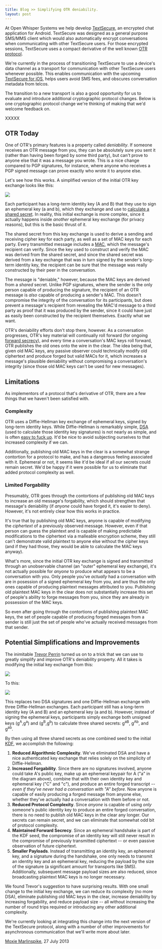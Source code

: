 ```yaml
---
title: Blog >> Simplifying OTR deniability.
layout: post
---
```


At Open Whisper Systems we help develop [TextSecure](https://play.google.com/store/apps/details?id=org.thoughtcrime.securesms), an
encrypted chat application for Android.  TextSecure was designed as a general purpose SMS/MMS client which would also 
automatically encrypt conversations when communicating with other TextSecure users.  For those encrypted sessions, TextSecure
uses a compact derivative of the well known [OTR protocol](http://www.cypherpunks.ca/otr/).

We're currently in the process of transitioning TextSecure to use a device's data channel as a transport for communication 
with other TextSecure users whenever possible.  This enables communication with the upcoming [TextSecure for iOS](/blog/iphone-rsn),
helps users avoid SMS fees, and obscures conversation metadata from telcos.  

The transition to a new transport is also a good opportunity for us to evaluate and introduce additional cryptographic 
protocol changes.  Below is one cryptographic protocol change we're thinking of making that we'd welcome feedback on.

XXXXX

## OTR Today

One of OTR's primary features is a property called *deniability*.  If someone receives an OTR message from you, they can be 
absolutely sure you sent it (rather than having been forged by some third party), but can't prove to anyone else that
it was a message you wrote.  This is a nice change compared to PGP signatures, for instance, where anyone who receives a 
PGP signed message can prove exactly who wrote it to anyone else.

Let's see how this works.  A simplified version of the initial OTR key exchange looks like this:

<img src="/blog/images/otr-current.png" class="nice"/>

Each participant has a long-term identity key (A and B) that they use to sign an ephemeral key (a and b), which they exchange 
and use to [calculate a shared secret](https://en.wikipedia.org/wiki/Diffie%E2%80%93Hellman_key_exchange).  In reality, this 
initial exchange is more complex, since it actually happens inside *another* ephemeral key exchange (for privacy reasons), 
but this is the basic thrust of it.

The shared secret from this key exchange is used to derive a sending and receiving cipher key for each party, as well as a
set of MAC keys for each party.  Every transmitted message includes a 
[MAC](https://en.wikipedia.org/wiki/Message_authentication_code), which the message's recipient can verify.  Since the key
used to construct and verify the MAC was derived from the shared secret, and since the shared secret was derived from
a key exchange that was in turn signed by the sender's long-term identity key, the recipient can be sure that the message 
was really constructed by their peer in the conversation.

The message is "deniable," however, because the MAC keys are derived from a *shared* secret.  Unlike PGP signatures, where
the sender is the only person capable of producing the signature, the recipient of an OTR message is *also* capable of producing
a sender's MAC.  This doesn't compromise the integrity of the conversation for its participants, but does prevent a message's 
recipient from revealing the MAC'd message to a third party as proof that it was produced by the sender, since it could have 
just as easily been constructed by the recipient themselves.  Exactly what we want.

OTR's deniability efforts don't stop there, however.  As a conversation progresses, OTR's key material will continually roll
forward (for ongoing [forward secrecy](https://en.wikipedia.org/wiki/Perfect_forward_secrecy)), and every time a conversation's
MAC keys roll forward, OTR publishes the old ones onto the wire in the clear.  The idea being that, given old MAC keys, any 
passive observer could technically modify old ciphertext and produce forged but valid MACs for it, which increases a message's 
plausible deniability without compromising a conversation's integrity (since those old MAC keys can't be used for new messages).

## Limitations

As implementors of a protocol that's derivative of OTR, there are a few things that we haven't been satisfied with.

### Complexity

OTR uses a Diffie-Hellman key exchange of ephemeral keys, signed by long-term identity keys.  While Diffie-Hellman is remarkably
simple, [DSA](https://en.wikipedia.org/wiki/Digital_Signature_Algorithm) (used to calculate those identity key signatures) is not
nearly as simple, and is often 
[easy to fuck up](http://www.exophase.com/20540/hackers-describe-ps3-security-as-epic-fail-gain-unrestricted-access/). It'd be nice
to avoid subjecting ourselves to that increased complexity if we can.
   
Additionally, publishing old MAC keys in the clear is a somewhat strange contortion for a protocol to make, and has a dangerous
feeling associated with it.  Ephemeral or not, it seems like it'd be ideal if all our secrets could remain secret.  We'd
be happy if it were possible for us to eliminate that added protocol complexity as well.

### Limited Forgability

Presumably, OTR goes through the contortions of publishing old MAC keys to increase an old message's forgability,
which should strengthen that message's deniability (if *anyone* could have forged it, it's easier to deny).  However, it's 
not entirely clear how this works in practice.

It's true that by publishing old MAC keys, anyone is capable of modifying the *ciphertext* of a previously observed
message.  However, even if that person can guess the plaintext and is capable of making predictable modifications to the 
ciphertext via a malleable encryption scheme, they still can't demonstrate valid plaintext to anyone else without the cipher
keys (and if they had those, they would be able to calculate the MAC keys anyway).  

What's more, since the initial OTR key exchange is signed and transmitted through an unobservable channel (an "outer" ephemeral
key exchange), it's not actually possible for *anyone* to produce what appears to be a conversation with you.  Only people you've
*actually* had a conversation with are in posession of a signed ephemeral key from you, and are thus the only ones capable of 
producing plaintext messages attributed to you.  Publishing old plaintext MAC keys in the clear does not substantially increase
this set of people's ability to forge messages from you, since they are already in possession of the MAC keys.

So even after going through the contortions of publishing plaintext MAC keys, the set of people capable of producing forged
messages from a sender is still just the set of people who've actually received messages from that sender.

## Potential Simplifications and Improvements

The inimitable [Trevor Perrin](http://trevp.net/) turned us on to a trick that we can use to greatly simplify and improve
OTR's deniability property.  All it takes is modifying the initial key exchange from this:

<img src="/blog/images/otr-current.png" class="nice"/>

To this:

<img src="/blog/images/otr-simplified.png" class="nice"/>

This replaces two DSA signatures and one Diffie-Hellman exchange with three Diffie-Hellman exchanges.  Each participant still
has a long-term identity key (A and B) and an ephemeral key (a and b).  However, instead of signing the ephemeral keys, 
participants simply exchange both unsigned keys (g<sup>A</sup>,g<sup>a</sup>) and (g<sup>B</sup>,g<sup>b</sup>) to calculate
three shared secrets: g<sup>aB</sup>, g<sup>Ab</sup>, and g<sup>ab</sup>.

By then using all three shared secrets as one combined seed to the initial 
[KDF](https://en.wikipedia.org/wiki/Key_derivation_function), we accomplish the following:

1. **Reduced Algorithmic Complexity**.  We've eliminated DSA and have a nice authenticated key exchange that relies solely
   on the simplicity of Diffie-Hellman.
1. **Increased Forgability**.  Since there are no signatures involved, anyone could take A's public key, make up an ephemeral
   keypair for A ("a" in the diagram above), combine that with their own identity key and ephemeral key ("C" and "c"), and
   produce an entire forged transcript -- *even if they've never had a conversation with "A" before*.  Now anyone is capable
   of easily producing a forged message from anyone else, whether they've actually had a conversation with them before or not.
1. **Reduced Protocol Complexity**.  Since *anyone* is capable of using *only* someone's public identity key to produce an 
   entire forged conversation, there is no need to publish old MAC keys in the clear any longer.  Our secrets can remain secret,
   and we can eliminate that somewhat odd bit of protocol complexity.
1. **Maintained Forward Secrecy**.  Since an ephemeral handshake is part of the KDF seed, the compromise of an identity key
   will still never result in the compromise of previously transmitted ciphertext -- or even passive observation of future 
   ciphertext.
1. **Smaller Payloads**.  Instead of transmitting an identity key, an ephemeral key, and a signature during the handshake,
   one only needs to transmit an identity key and an ephemeral key, reducing the payload by the size of the signature (a 
   significant amount for transports like SMS).  Additionally, subsequent message payload sizes are also reduced, since broadcasting
   plaintext MAC keys is no longer necessary.

We found Trevor's suggestion to have surprising results.  With one small change to the initial key exchange, we can reduce
its complexity (no more DSA), eliminate publishing old MAC keys in the clear, increase deniability by increasing forgability,
and reduce payload size -- all without increasing the number of round trips required or introducing any other additional
complexity.

We're currently looking at integrating this change into the next version of the TextSecure protocol, along with a number of
other improvements for asynchronous communication that we'll write more about later.

[Moxie Marlinspike](https://twitter.com/moxie), 27 July 2013
